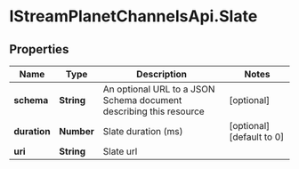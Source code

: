 # IStreamPlanetChannelsApi.Slate

## Properties

Name | Type | Description | Notes
------------ | ------------- | ------------- | -------------
**schema** | **String** | An optional URL to a JSON Schema document describing this resource | [optional] 
**duration** | **Number** | Slate duration (ms) | [optional] [default to 0]
**uri** | **String** | Slate url | 


